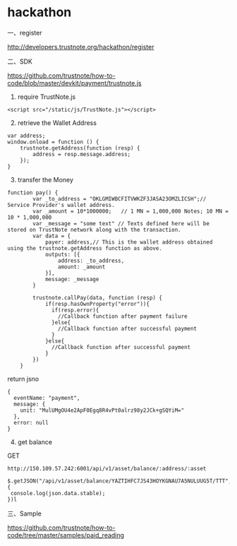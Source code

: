 # hackathon 

一、register

http://developers.trustnote.org/hackathon/register

二、SDK

https://github.com/trustnote/how-to-code/blob/master/devkit/payment/trustnote.js

1. require TrustNote.js

```
<script src="/static/js/TrustNote.js"></script>
```

2. retrieve the Wallet Address

```
var address;
window.onload = function () {
    trustnote.getAddress(function (resp) {
        address = resp.message.address;
    });
}

```

3. transfer the Money

```
function pay() {
        var _to_address = "OKLGMIWBCFITVWKZF3JASA23OMZLICSH";// Service Provider's wallet address.
        var _amount = 10*1000000;   // 1 MN = 1,000,000 Notes; 10 MN = 10 * 1,000,000
        var _message = "some text" // Texts defined here will be stored on TrustNote network along with the transaction.
        var data = {
            payer: address,// This is the wallet address obtained using the trustnote.getAddress function as above.
            outputs: [{
                address: _to_address,
                amount: _amount
            }],
            message: _message
        }
        
        trustnote.callPay(data, function (resp) {
            if(resp.hasOwnProperty("error")){
              if(resp.error){
                //Callback function after payment failure
              }else{
                //Callback function after successful payment
              }
            }else{
              //Callback function after successful payment
            }
        })
    }

```

return jsno

```
{
  eventName: "payment",
  message: {
    unit: "MulUMgOU4e2ApF0Egq8R4vPt0alrz98y2JCk+gSQYiM="
  },
  error: null
}

```

4. get balance

GET
```
http://150.109.57.242:6001/api/v1/asset/balance/:address/:asset
```

```
$.getJSON("/api/v1/asset/balance/YAZTIHFC7JS43HOYKGNAU7A5NULUUG5T/TTT",function(josn){
 console.log(json.data.stable);
})l
```


三、Sample

https://github.com/trustnote/how-to-code/tree/master/samples/paid_reading

